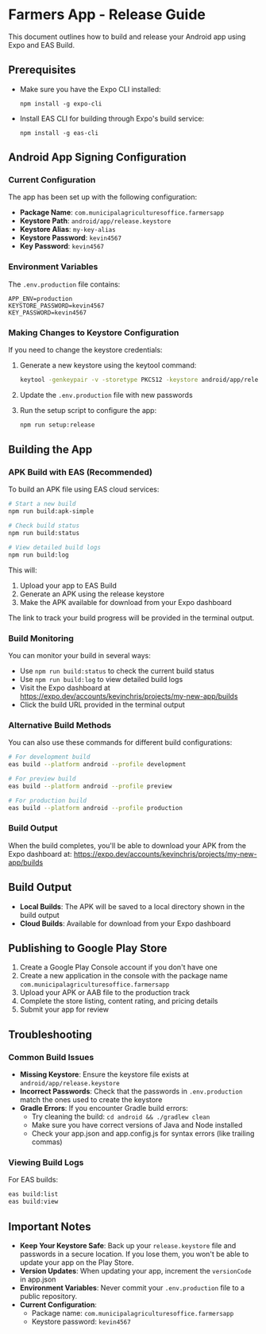 # Farmers App - Release Guide

This document outlines how to build and release your Android app using Expo and EAS Build.

## Prerequisites

- Make sure you have the Expo CLI installed:
  ```
  npm install -g expo-cli
  ```
- Install EAS CLI for building through Expo's build service:
  ```
  npm install -g eas-cli
  ```

## Android App Signing Configuration

### Current Configuration

The app has been set up with the following configuration:

- **Package Name**: `com.municipalagriculturesoffice.farmersapp`
- **Keystore Path**: `android/app/release.keystore`
- **Keystore Alias**: `my-key-alias`
- **Keystore Password**: `kevin4567`
- **Key Password**: `kevin4567`

### Environment Variables

The `.env.production` file contains:

```
APP_ENV=production
KEYSTORE_PASSWORD=kevin4567
KEY_PASSWORD=kevin4567
```

### Making Changes to Keystore Configuration

If you need to change the keystore credentials:

1. Generate a new keystore using the keytool command:

   ```bash
   keytool -genkeypair -v -storetype PKCS12 -keystore android/app/release.keystore -alias my-key-alias -keyalg RSA -keysize 2048 -validity 10000
   ```

2. Update the `.env.production` file with new passwords

3. Run the setup script to configure the app:
   ```bash
   npm run setup:release
   ```

## Building the App

### APK Build with EAS (Recommended)

To build an APK file using EAS cloud services:

```bash
# Start a new build
npm run build:apk-simple

# Check build status
npm run build:status

# View detailed build logs
npm run build:log
```

This will:

1. Upload your app to EAS Build
2. Generate an APK using the release keystore
3. Make the APK available for download from your Expo dashboard

The link to track your build progress will be provided in the terminal output.

### Build Monitoring

You can monitor your build in several ways:

- Use `npm run build:status` to check the current build status
- Use `npm run build:log` to view detailed build logs
- Visit the Expo dashboard at https://expo.dev/accounts/kevinchris/projects/my-new-app/builds
- Click the build URL provided in the terminal output

### Alternative Build Methods

You can also use these commands for different build configurations:

```bash
# For development build
eas build --platform android --profile development

# For preview build
eas build --platform android --profile preview

# For production build
eas build --platform android --profile production
```

### Build Output

When the build completes, you'll be able to download your APK from the Expo dashboard at:
https://expo.dev/accounts/kevinchris/projects/my-new-app/builds

## Build Output

- **Local Builds**: The APK will be saved to a local directory shown in the build output
- **Cloud Builds**: Available for download from your Expo dashboard

## Publishing to Google Play Store

1. Create a Google Play Console account if you don't have one
2. Create a new application in the console with the package name `com.municipalagriculturesoffice.farmersapp`
3. Upload your APK or AAB file to the production track
4. Complete the store listing, content rating, and pricing details
5. Submit your app for review

## Troubleshooting

### Common Build Issues

- **Missing Keystore**: Ensure the keystore file exists at `android/app/release.keystore`
- **Incorrect Passwords**: Check that the passwords in `.env.production` match the ones used to create the keystore
- **Gradle Errors**: If you encounter Gradle build errors:
  - Try cleaning the build: `cd android && ./gradlew clean`
  - Make sure you have correct versions of Java and Node installed
  - Check your app.json and app.config.js for syntax errors (like trailing commas)

### Viewing Build Logs

For EAS builds:

```bash
eas build:list
eas build:view
```

## Important Notes

- **Keep Your Keystore Safe**: Back up your `release.keystore` file and passwords in a secure location. If you lose them, you won't be able to update your app on the Play Store.
- **Version Updates**: When updating your app, increment the `versionCode` in app.json
- **Environment Variables**: Never commit your `.env.production` file to a public repository.
- **Current Configuration**:
  - Package name: `com.municipalagriculturesoffice.farmersapp`
  - Keystore password: `kevin4567`

